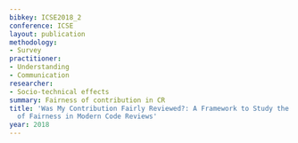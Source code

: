 ```yaml
---
bibkey: ICSE2018_2
conference: ICSE
layout: publication
methodology:
- Survey
practitioner:
- Understanding
- Communication
researcher:
- Socio-technical effects
summary: Fairness of contribution in CR
title: 'Was My Contribution Fairly Reviewed?: A Framework to Study the Perception
  of Fairness in Modern Code Reviews'
year: 2018
---
```

